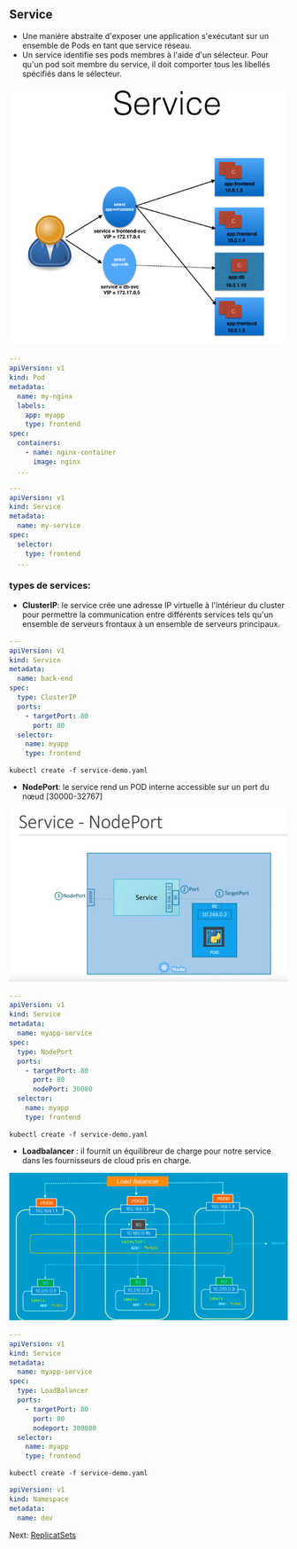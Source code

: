 ## Service
* Une manière abstraite d'exposer une application s'exécutant sur un ensemble de Pods en tant que service réseau.
* Un service identifie ses pods membres à l'aide d'un sélecteur. Pour qu'un pod soit membre du service, il doit comporter tous les libellés spécifiés dans le sélecteur.

![](../images/service.png)

```yaml
---
apiVersion: v1
kind: Pod
metadata:
  name: my-nginx
  labels:
    app: myapp
    type: frontend
spec:
  containers:
    - name: nginx-container
      image: nginx
  ...
```




```yaml
---
apiVersion: v1
kind: Service
metadata:
  name: my-service
spec:
  selector:
    type: frontend
  ...
```

### types de services:
* **ClusterIP**: le service crée une adresse IP virtuelle à l'intérieur du cluster pour permettre la communication entre différents services tels qu'un ensemble de serveurs frontaux à un ensemble de serveurs principaux.
```yaml
---
apiVersion: v1
kind: Service
metadata:
  name: back-end
spec:
  type: ClusterIP
  ports:
    - targetPort: 80
      port: 80
  selector:
    name: myapp
    type: frontend
```

```
kubectl create -f service-demo.yaml
```

* **NodePort**: le service rend un POD interne accessible sur un port du nœud [30000-32767]

![](../images/Screenshot_20190722_110641.png)

```yaml
---
apiVersion: v1
kind: Service
metadata:
  name: myapp-service
spec:
  type: NodePort
  ports:
    - targetPort: 80
      port: 80
      nodePort: 30080
  selector:
    name: myapp
    type: frontend
```

```
kubectl create -f service-demo.yaml
```

* **Loadbalancer** : il fournit un équilibreur de charge pour notre service dans les fournisseurs de cloud pris en charge.

![](../images/multiple-nodes.png)

```yaml
---
apiVersion: v1
kind: Service
metadata:
  name: myapp-service
spec:
  type: LoadBalancer
  ports:
    - targetPort: 80
      port: 80
      nodeport: 300080
  selector:
    name: myapp
    type: frontend
```
```
kubectl create -f service-demo.yaml
```

```yaml
apiVersion: v1
kind: Namespace
metadata:
  name: dev
```


Next: [ReplicatSets](../objects/service.md)
